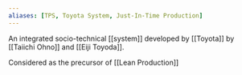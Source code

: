 ```yaml
---
aliases: [TPS, Toyota System, Just-In-Time Production]
---
```


An integrated socio-technical [[system]] developed by [[Toyota]] by [[Taiichi Ohno]] and [[Eiji Toyoda]].

Considered as the precursor of [[Lean Production]]
